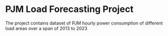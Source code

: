 # PJM Load Forecasting Project

The project contains dataset of PJM hourly power consumption of different load areas over a span of 2013 to 2023
